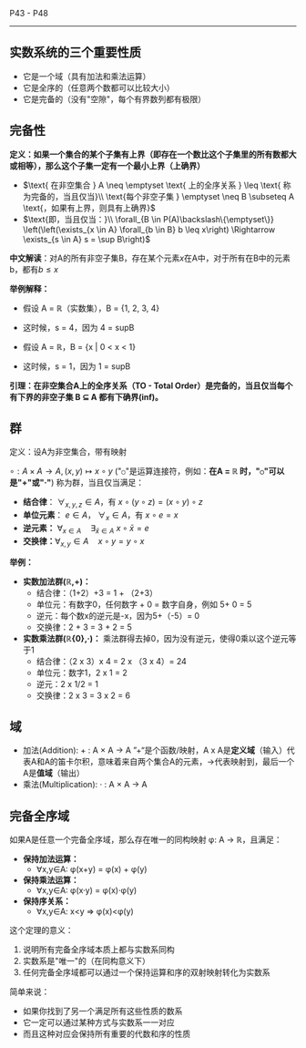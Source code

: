 
P43 - P48

---

## 实数系统的三个重要性质

- 它是一个域（具有加法和乘法运算）
- 它是全序的（任意两个数都可以比较大小）
- 它是完备的（没有"空隙"，每个有界数列都有极限）

## 完备性

**定义：**如果一个集合的某个子集有上界（**即存在一个数比这个子集里的所有数都大或相等**），那么这个子集**一定有一个最小上界（上确界）**

- $\text{ 在非空集合 } A \neq \emptyset \text{ 上的全序关系 } \leq \text{ 称为完备的，当且仅当}\\ \text{每个非空子集 } \emptyset \neq B \subseteq A \text{，如果有上界，则具有上确界}$
- $\text{即，当且仅当：}\\ \forall_{B \in P(A)\backslash\{\emptyset\}} \left(\left(\exists_{x \in A} \forall_{b \in B} b \leq x\right) \Rightarrow \exists_{s \in A} s = \sup B\right)$

**中文解读**：对A的所有非空子集B，存在某个元素$x$在A中，对于所有在B中的元素b，都有$b≤x$

**举例解释：**

- 假设 A = ℝ（实数集），B = {1, 2, 3, 4}
- 这时候，s = 4，因为 4 = supB

- 假设 A = ℝ，B = {x | 0 < x < 1}
- 这时候，s = 1，因为 1 = supB

**引理：在非空集合A上的全序关系（TO - Total Order）是完备的，当且仅当每个有下界的非空子集 B ⊆ A 都有下确界(inf)。**

## 群

定义：设A为非空集合，带有映射

$\circ: A \times A \rightarrow A, (x,y) \mapsto x \circ y$  ("`○`"是运算连接符，例如：**在A = ℝ 时，"`○`"可以是"+"或"·"**) 称为群，当且仅当满足：

- **结合律**： $\forall_{x,y,z} \in A$，有 $x \circ (y \circ z) = (x \circ y) \circ z$
- **单位元素**： $e \in A$， $\forall_x \in A$，有 $x \circ e = x$
- **逆元素：**  $\forall_{x \in A}\quad\exists_{\bar{x} \in A}$      $x \circ \bar{x} = e$
- **交换律：**$\forall_{x,y}\in A\quad x\circ y = y \circ x$

**举例：**

- **实数加法群(ℝ,+)：**
	- 结合律：（1+2）+3 = 1 + （2+3）
	- 单位元：有数字0，任何数字 + 0 = 数字自身，例如 5+ 0 = 5
	- 逆元：每个数x的逆元是-x，因为5+（-5）= 0
	- 交换律：2 + 3 = 3 + 2 = 5
- **实数乘法群(ℝ{0},·)：** 乘法群得去掉0，因为没有逆元，使得0乘以这个逆元等于1
	- 结合律：（2 x 3）x 4 = 2 x （3 x 4）= 24
	- 单位元：数字1，2 x 1 = 2
	- 逆元：2 x 1/2 = 1
	- 交换律：2 x 3 = 3 x 2 = 6

## 域

- 加法(Addition): + : A × A → A
	 ”+“是个函数/映射，A x A是**定义域**（输入）代表A和A的笛卡尔积，意味着来自两个集合A的元素，→代表映射到，最后一个A是**值域**（输出）
- 乘法(Multiplication): · : A × A → A

## 完备全序域

如果A是任意一个完备全序域，那么存在唯一的同构映射 φ: A → ℝ，且满足：

- **保持加法运算：**
    - ∀x,y∈A: φ(x+y) = φ(x) + φ(y)
- **保持乘法运算：**
    - ∀x,y∈A: φ(x·y) = φ(x)·φ(y)
- **保持序关系：**
    - ∀x,y∈A: x<y ⇒ φ(x)<φ(y)

这个定理的意义：

1. 说明所有完备全序域本质上都与实数系同构
2. 实数系是"唯一"的（在同构意义下）
3. 任何完备全序域都可以通过一个保持运算和序的双射映射转化为实数系

简单来说：

- 如果你找到了另一个满足所有这些性质的数系
- 它一定可以通过某种方式与实数系一一对应
- 而且这种对应会保持所有重要的代数和序的性质


